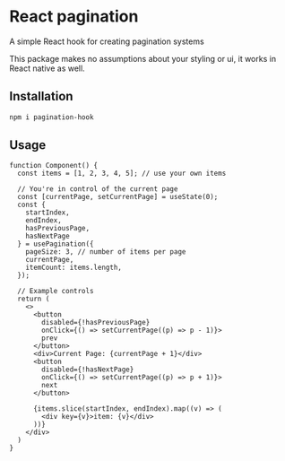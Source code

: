 # React pagination

A simple React hook for creating pagination systems

This package makes no assumptions about your styling or ui, it works in React native as well.

## Installation

```sh
npm i pagination-hook
```

## Usage

```tsx
function Component() {
  const items = [1, 2, 3, 4, 5]; // use your own items

  // You're in control of the current page
  const [currentPage, setCurrentPage] = useState(0);
  const {
    startIndex,
    endIndex,
    hasPreviousPage,
    hasNextPage
  } = usePagination({
    pageSize: 3, // number of items per page
    currentPage,
    itemCount: items.length,
  });

  // Example controls
  return (
    <>
      <button
        disabled={!hasPreviousPage}
        onClick={() => setCurrentPage((p) => p - 1)}>
        prev
      </button>
      <div>Current Page: {currentPage + 1}</div>
      <button
        disabled={!hasNextPage}
        onClick={() => setCurrentPage((p) => p + 1)}>
        next
      </button>

      {items.slice(startIndex, endIndex).map((v) => (
        <div key={v}>item: {v}</div>
      ))}
    </div>
  )
}
```

